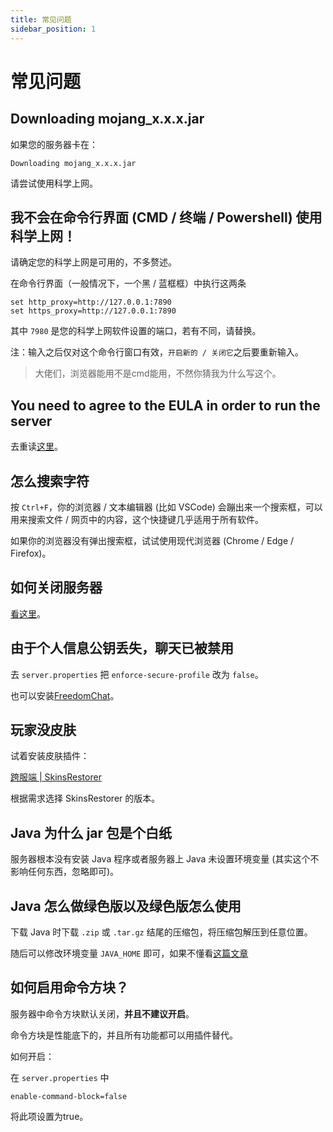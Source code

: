 ```yaml
---
title: 常见问题
sidebar_position: 1
---
```


# 常见问题

## Downloading mojang_x.x.x.jar

如果您的服务器卡在：

```
Downloading mojang_x.x.x.jar
```

请尝试使用科学上网。

## 我不会在命令行界面 (CMD / 终端 / Powershell) 使用科学上网！

请确定您的科学上网是可用的，不多赘述。

在命令行界面（一般情况下，一个黑 / 蓝框框）中执行这两条

```shell
set http_proxy=http://127.0.0.1:7890
set https_proxy=http://127.0.0.1:7890
```

其中 `7980` 是您的科学上网软件设置的端口，若有不同，请替换。

注：输入之后仅对这个命令行窗口有效，`开启新的 / 关闭它`之后要重新输入。

> 大佬们，浏览器能用不是cmd能用，不然你猜我为什么写这个。

## You need to agree to the EULA in order to run the server

去重读[这里](/docs/start/launch-server.md)。

## 怎么搜索字符

按 `Ctrl+F`，你的浏览器 / 文本编辑器 (比如 VSCode) 会蹦出来一个搜索框，可以用来搜索文件 / 网页中的内容，这个快捷键几乎适用于所有软件。

如果你的浏览器没有弹出搜索框，试试使用现代浏览器 (Chrome / Edge / Firefox)。

## 如何关闭服务器

[看这里](/docs/start/basic/server-management-command.md#stop)。

## 由于个人信息公钥丢失，聊天已被禁用

去 `server.properties` 把 `enforce-secure-profile` 改为 `false`。

也可以安装[FreedomChat](https://modrinth.com/plugin/freedomchat)。

## 玩家没皮肤

试着安装皮肤插件：

[跨服端 | SkinsRestorer](/docs/process/cross-server/plugin/BC&WF.md#skinsrestorer)

根据需求选择 SkinsRestorer 的版本。

## Java 为什么 jar 包是个白纸

服务器根本没有安装 Java 程序或者服务器上 Java 未设置环境变量 (其实这个不影响任何东西，忽略即可)。

## Java 怎么做绿色版以及绿色版怎么使用

下载 Java 时下载 `.zip` 或 `.tar.gz` 结尾的压缩包，将压缩包解压到任意位置。

随后可以修改环境变量 `JAVA_HOME` 即可，如果不懂看[这篇文章](https://blog.csdn.net/MrsHorse/article/details/82695353)

## 如何启用命令方块？

服务器中命令方块默认关闭，**并且不建议开启**。

命令方块是性能底下的，并且所有功能都可以用插件替代。

如何开启：

在 `server.properties` 中

```
enable-command-block=false
```

将此项设置为true。
